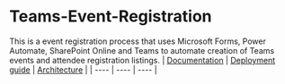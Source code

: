 # Teams-Event-Registration
This is a event registration process that uses Microsoft Forms, Power Automate, SharePoint Online and Teams to automate creation of Teams events and attendee registration listings.
| [Documentation](https://github.com/jayhangan/Teams-Event-Registration/wiki) | [Deployment guide](https://github.com/jayhangan/Teams-Event-Registration/wiki/Deployment-Guide) | [Architecture](https://github.com/OfficeDev/microsoft-teams-apps-buildingaccess/wiki/Solution-Overview) |
| ---- | ---- | ---- |
